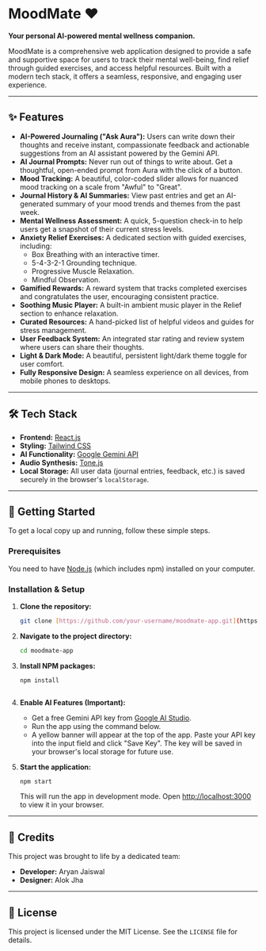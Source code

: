 # MoodMate ❤️

**Your personal AI-powered mental wellness companion.**

MoodMate is a comprehensive web application designed to provide a safe and supportive space for users to track their mental well-being, find relief through guided exercises, and access helpful resources. Built with a modern tech stack, it offers a seamless, responsive, and engaging user experience.

---

## ✨ Features

-   **AI-Powered Journaling ("Ask Aura"):** Users can write down their thoughts and receive instant, compassionate feedback and actionable suggestions from an AI assistant powered by the Gemini API.
-   **AI Journal Prompts:** Never run out of things to write about. Get a thoughtful, open-ended prompt from Aura with the click of a button.
-   **Mood Tracking:** A beautiful, color-coded slider allows for nuanced mood tracking on a scale from "Awful" to "Great".
-   **Journal History & AI Summaries:** View past entries and get an AI-generated summary of your mood trends and themes from the past week.
-   **Mental Wellness Assessment:** A quick, 5-question check-in to help users get a snapshot of their current stress levels.
-   **Anxiety Relief Exercises:** A dedicated section with guided exercises, including:
    -   Box Breathing with an interactive timer.
    -   5-4-3-2-1 Grounding technique.
    -   Progressive Muscle Relaxation.
    -   Mindful Observation.
-   **Gamified Rewards:** A reward system that tracks completed exercises and congratulates the user, encouraging consistent practice.
-   **Soothing Music Player:** A built-in ambient music player in the Relief section to enhance relaxation.
-   **Curated Resources:** A hand-picked list of helpful videos and guides for stress management.
-   **User Feedback System:** An integrated star rating and review system where users can share their thoughts.
-   **Light & Dark Mode:** A beautiful, persistent light/dark theme toggle for user comfort.
-   **Fully Responsive Design:** A seamless experience on all devices, from mobile phones to desktops.

---

## 🛠️ Tech Stack

-   **Frontend:** [React.js](https://reactjs.org/)
-   **Styling:** [Tailwind CSS](https://tailwindcss.com/)
-   **AI Functionality:** [Google Gemini API](https://ai.google.dev/)
-   **Audio Synthesis:** [Tone.js](https://tonejs.github.io/)
-   **Local Storage:** All user data (journal entries, feedback, etc.) is saved securely in the browser's `localStorage`.

---

## 🚀 Getting Started

To get a local copy up and running, follow these simple steps.

### Prerequisites

You need to have [Node.js](https://nodejs.org/en/) (which includes npm) installed on your computer.

### Installation & Setup

1.  **Clone the repository:**
    ```bash
    git clone [https://github.com/your-username/moodmate-app.git](https://github.com/your-username/moodmate-app.git)
    ```
2.  **Navigate to the project directory:**
    ```bash
    cd moodmate-app
    ```
3.  **Install NPM packages:**
    ```bash
    npm install
    ```
    ```
4.  **Enable AI Features (Important):**
    -   Get a free Gemini API key from [Google AI Studio](https://aistudio.google.com/app/apikey).
    -   Run the app using the command below.
    -   A yellow banner will appear at the top of the app. Paste your API key into the input field and click "Save Key". The key will be saved in your browser's local storage for future use.

5.  **Start the application:**
    ```bash
    npm start
    ```
    This will run the app in development mode. Open [http://localhost:3000](http://localhost:3000) to view it in your browser.

---

## 👥 Credits

This project was brought to life by a dedicated team:

-   **Developer:** Aryan Jaiswal
-   **Designer:** Alok Jha

---

## 📄 License

This project is licensed under the MIT License. See the `LICENSE` file for details.
